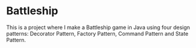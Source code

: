 # Battleship
This is a project where I make a Battleship game in Java using four design patterns: Decorator Pattern, Factory Pattern, Command Pattern and State Pattern.

